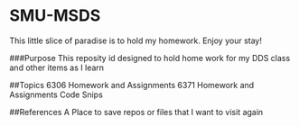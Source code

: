 # SMU-MSDS
This little slice of paradise is to hold my homework. Enjoy your stay!

###Purpose
This reposity id designed to hold home work for my DDS class and other items as I learn

##Topics
6306 Homework and Assignments
6371 Homework and Assignments
Code Snips

##References
A Place to save repos or files that I want to visit again
